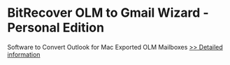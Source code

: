 # BitRecover OLM to Gmail Wizard - Personal Edition
Software to Convert Outlook for Mac Exported OLM Mailboxes
[>> Detailed information](https://secure.shareit.com/shareit/product.html?productid=300810058&affiliateid=200057808)